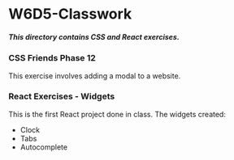 # <h1>W6D5-Classwork</h1>
<h5>This directory contains CSS and React exercises.</h5>

<h3> CSS Friends Phase 12 </h3>
<p> This exercise involves adding a modal to a website. </p>

<h3> React Exercises - Widgets </h3>
<p> This is the first React project done in class. The widgets created: <p>
<ul>
  <li> Clock </li>
  <li> Tabs </li>
  <li> Autocomplete </li>
</ul>
